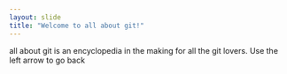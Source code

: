 ```yaml
---
layout: slide
title: "Welcome to all about git!"
---
```

all about git is an encyclopedia in the making for all the git lovers.
Use the left arrow to go back
